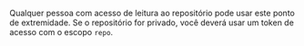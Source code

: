 Qualquer pessoa com acesso de leitura ao repositório pode usar este ponto de extremidade. Se o repositório for privado, você deverá usar um token de acesso com o escopo `repo`.